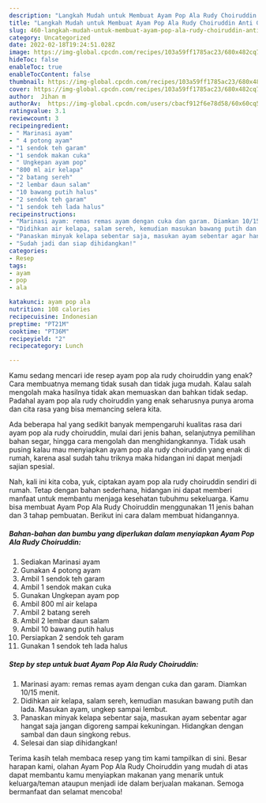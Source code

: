 ```yaml
---
description: "Langkah Mudah untuk Membuat Ayam Pop Ala Rudy Choiruddin Anti Gagal"
title: "Langkah Mudah untuk Membuat Ayam Pop Ala Rudy Choiruddin Anti Gagal"
slug: 460-langkah-mudah-untuk-membuat-ayam-pop-ala-rudy-choiruddin-anti-gagal
category: Uncategorized
date: 2022-02-18T19:24:51.028Z
image: https://img-global.cpcdn.com/recipes/103a59ff1785ac23/680x482cq70/ayam-pop-ala-rudy-choiruddin-foto-resep-utama.jpg
hideToc: false
enableToc: true
enableTocContent: false
thumbnail: https://img-global.cpcdn.com/recipes/103a59ff1785ac23/680x482cq70/ayam-pop-ala-rudy-choiruddin-foto-resep-utama.jpg
cover: https://img-global.cpcdn.com/recipes/103a59ff1785ac23/680x482cq70/ayam-pop-ala-rudy-choiruddin-foto-resep-utama.jpg
author:  Jihan m
authorAv:  https://img-global.cpcdn.com/users/cbacf912f6e78d58/60x60cq50/avatar.jpg
ratingvalue: 3.1
reviewcount: 3
recipeingredient:
- " Marinasi ayam"
- " 4 potong ayam"
- "1 sendok teh garam"
- "1 sendok makan cuka"
- " Ungkepan ayam pop"
- "800 ml air kelapa"
- "2 batang sereh"
- "2 lembar daun salam"
- "10 bawang putih halus"
- "2 sendok teh garam"
- "1 sendok teh lada halus"
recipeinstructions:
- "Marinasi ayam: remas remas ayam dengan cuka dan garam. Diamkan 10/15 menit."
- "Didihkan air kelapa, salam sereh, kemudian masukan bawang putih dan lada. Masukan ayam, ungkep sampai lembut."
- "Panaskan minyak kelapa sebentar saja, masukan ayam sebentar agar hangat saja jangan digoreng sampai kekuningan. Hidangkan dengan sambal dan daun singkong rebus."
- "Sudah jadi dan siap dihidangkan!"
categories:
- Resep
tags:
- ayam
- pop
- ala

katakunci: ayam pop ala 
nutrition: 108 calories
recipecuisine: Indonesian
preptime: "PT21M"
cooktime: "PT36M"
recipeyield: "2"
recipecategory: Lunch

---
```



Kamu sedang mencari ide resep ayam pop ala rudy choiruddin yang enak? Cara membuatnya memang tidak susah dan tidak juga mudah. Kalau salah mengolah maka hasilnya tidak akan memuaskan dan bahkan tidak sedap. Padahal ayam pop ala rudy choiruddin yang enak seharusnya punya aroma dan cita rasa yang bisa memancing selera kita.


Ada beberapa hal yang sedikit banyak mempengaruhi kualitas rasa dari ayam pop ala rudy choiruddin, mulai dari jenis bahan, selanjutnya pemilihan bahan segar, hingga cara mengolah dan menghidangkannya. Tidak usah pusing kalau mau menyiapkan ayam pop ala rudy choiruddin yang enak di rumah, karena asal sudah tahu triknya maka hidangan ini dapat menjadi sajian spesial.




Nah, kali ini kita coba, yuk, ciptakan ayam pop ala rudy choiruddin sendiri di rumah. Tetap dengan bahan sederhana, hidangan ini dapat memberi manfaat untuk membantu menjaga kesehatan tubuhmu sekeluarga. Kamu bisa membuat Ayam Pop Ala Rudy Choiruddin menggunakan 11 jenis bahan dan 3 tahap pembuatan. Berikut ini cara dalam membuat hidangannya.

<!--inarticleads1-->

##### Bahan-bahan dan bumbu yang diperlukan dalam menyiapkan Ayam Pop Ala Rudy Choiruddin:

1. Sediakan  Marinasi ayam
1. Gunakan  4 potong ayam
1. Ambil 1 sendok teh garam
1. Ambil 1 sendok makan cuka
1. Gunakan  Ungkepan ayam pop
1. Ambil 800 ml air kelapa
1. Ambil 2 batang sereh
1. Ambil 2 lembar daun salam
1. Ambil 10 bawang putih halus
1. Persiapkan 2 sendok teh garam
1. Gunakan 1 sendok teh lada halus




<!--inarticleads2-->

##### Step by step untuk buat Ayam Pop Ala Rudy Choiruddin:

1. Marinasi ayam: remas remas ayam dengan cuka dan garam. Diamkan 10/15 menit.
1. Didihkan air kelapa, salam sereh, kemudian masukan bawang putih dan lada. Masukan ayam, ungkep sampai lembut.
1. Panaskan minyak kelapa sebentar saja, masukan ayam sebentar agar hangat saja jangan digoreng sampai kekuningan. Hidangkan dengan sambal dan daun singkong rebus.
1. Selesai dan siap dihidangkan!



Terima kasih telah membaca resep yang tim kami tampilkan di sini. Besar harapan kami, olahan Ayam Pop Ala Rudy Choiruddin yang mudah di atas dapat membantu kamu menyiapkan makanan yang menarik untuk keluarga/teman ataupun menjadi ide dalam berjualan makanan. Semoga bermanfaat dan selamat mencoba!
